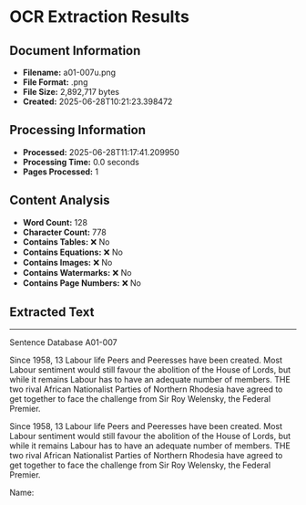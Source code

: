 # OCR Extraction Results

## Document Information

- **Filename:** a01-007u.png
- **File Format:** .png
- **File Size:** 2,892,717 bytes
- **Created:** 2025-06-28T10:21:23.398472

## Processing Information

- **Processed:** 2025-06-28T11:17:41.209950
- **Processing Time:** 0.0 seconds
- **Pages Processed:** 1

## Content Analysis

- **Word Count:** 128
- **Character Count:** 778
- **Contains Tables:** ❌ No
- **Contains Equations:** ❌ No
- **Contains Images:** ❌ No
- **Contains Watermarks:** ❌ No
- **Contains Page Numbers:** ❌ No

## Extracted Text

---

Sentence Database A01-007

Since 1958, 13 Labour life Peers and Peeresses have been created. Most Labour sentiment would still favour the abolition of the House of Lords, but while it remains Labour has to have an adequate number of members. THE two rival African Nationalist Parties of Northern Rhodesia have agreed to get together to face the challenge from Sir Roy Welensky, the Federal Premier.

Since 1958, 13 Labour life Peers and Peeresses have been created. Most Labour sentiment would still favour the abolition of the House of Lords, but while it remains Labour has to have an adequate number of members. THE two rival African Nationalist Parties of Northern Rhodesia have agreed to get together to face the challenge from Sir Roy Welensky, the Federal Premier.

Name: